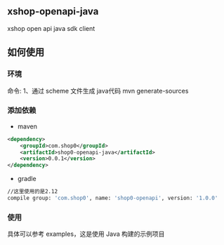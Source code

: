 ## xshop-openapi-java
xshop open api java sdk client

## 如何使用
### 环境
命令:
1、通过 scheme 文件生成 java代码
mvn generate-sources

### 添加依赖
- maven
```xml
<dependency>
    <groupId>com.shop0</groupId>
    <artifactId>shop0-openapi-java</artifactId>
    <version>0.0.1</version>
</dependency>
```
- gradle
```bash
//这里使用的是2.12
compile group: 'com.shop0', name: 'shop0-openapi', version: '1.0.0'
```


### 使用
具体可以参考 examples，这是使用 Java 构建的示例项目